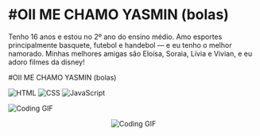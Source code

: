 <h1>
#OII  ME CHAMO YASMIN (bolas)
</h1>


Tenho 16 anos e estou no 2º ano do ensino médio. Amo esportes principalmente basquete, futebol e handebol — e eu tenho o melhor  namorado. Minhas melhores amigas são Eloisa, Soraia, Lívia e Vivian, e eu adoro filmes da disney!




#OII  ME CHAMO YASMIN (bolas)

![HTML](https://img.shields.io/badge/-HTML5-orange?logo=html5&logoColor=white)
![CSS](https://img.shields.io/badge/-CSS3-blue?logo=css3&logoColor=white)
![JavaScript](https://img.shields.io/badge/-JavaScript-yellow?logo=javascript&logoColor=black)

![Coding GIF](https://i.pinimg.com/originals/f3/4c/bc/f34cbcf5949fbe3606525fa5e2a0c236.gif)

<p align="center">
  <img src="https://media.giphy.com/media/https://i.pinimg.com/originals/f3/4c/bc/f34cbcf5949fbe3606525fa5e2a0c236.gif" alt="Coding GIF" />
</p>

